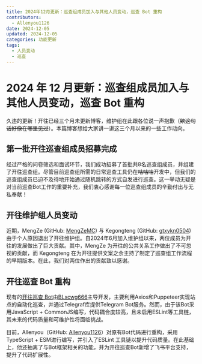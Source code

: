 ```yaml
---
title: 2024年12月更新：巡查组成员加入与其他人员变动，巡查 Bot 重构
contributors:
  - Allenyou1126
date: 2024-12-05
updated: 2024-12-05
categories: 功能更新
tags:
  - 人员变动
  - 巡查
---
```


# 2024 年 12 月更新：巡查组成员加入与其他人员变动，巡查 Bot 重构

久违的更新！开往已经三个月未更新博客，维护组在此跟各位说一声抱歉（~~欸这句话好像在哪里见过~~）。本篇博客想给大家讲一讲这三个月以来的一些工作动向。

## 第一批开往巡查组成员招募完成

经过严格的问卷筛选和面试环节，我们成功招募了首批共8名巡查组成员，并组建了开往巡查组。尽管目前巡查组所需的日常巡查工具仍在~~咕咕咕~~开发中，但我们的巡查组成员已迫不及待地开始通过随机跳转的方式自发进行巡查。这一举动无疑是对当前巡查Bot工作的重要补充，我们衷心感谢每一位巡查组成员的辛勤付出与无私奉献！

## 开往维护组人员变动

近期，MengZe (GitHub: [MengZeMC](https://github.com/MengZeMC)) 与 Kegongteng (GitHub: [gtxykn0504](https://github.com/gtxykn0504)) 由于个人原因退出了开往维护组。自2024年6月加入维护组以来，两位成员为开往的发展做出了巨大贡献。其中，MengZe 为开往的公共关系工作做出了不可忽视的贡献，而 Kegongteng 在为开往提供文案之余主持了制定了巡查组工作流程的早期版本。在此，我们对两位作出的贡献致以感谢。

## 开往巡查 Bot 重构

现有的[开往巡查 Bot](https://github.com/travellings-link/travellings-bot)由[BLxcwg666](https://github.com/BLxcwg666)主导开发，主要利用Axios和Puppeteer实现站点的自动化巡查，并通过Telegraf库提供Telegram Bot服务。然而，由于该Bot采用JavaScript + CommonJS编写，代码耦合度较高，且未启用ESLint等工具链，其未来的代码质量和可维护性将面临挑战。

目前，Allenyou（GitHub: [Allenyou1126](https://github.com/Allenyou1126)）对原有Bot代码进行重构，采用TypeScript + ESM进行编写，并引入了ESLint 工具链以提升代码质量。在此基础上，他还抽离了与Bot框架相关的功能，并为开往巡查Bot新增了飞书平台支持，提升了代码扩展性。
